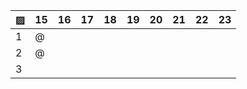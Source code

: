 ▨      |  15  |  16  |  17  |  18  |  19  |  20  |  21  |  22  |  23  |
------ | ---- | ---- | ---- | ---- | ---- | ---- | ---- | ---- | ---- |
1      |   @  |      |      |      |      |      |      |      |      |
2      |   @  |      |      |      |      |      |      |      |      |
3      |      |      |      |      |      |      |      |      |      |
